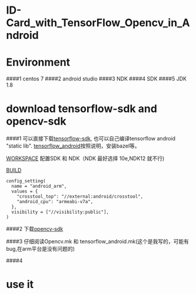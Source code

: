 ID-Card_with_TensorFlow_Opencv_in_Android
==============================

# Environment
####1 centos 7
####2 android studio
####3 NDK 
####4 SDK
####5 JDK 1.8


# download tensorflow-sdk and opencv-sdk
####1 可以直接下载[tensorflow-sdk](), 也可以自己编译tensorflow android "static lib".
[tensorflow_android]()按照说明，安装bazel等。

[WORKSPACE](https://github.com/tensorflow/tensorflow/blob/master/WORKSPACE) 配置SDK 和 NDK（NDK 最好选择 10e,NDK12 就不行)

[BUILD](https://github.com/tensorflow/tensorflow/blob/master/tensorflow/BUILD) 

```
config_setting(
  name = "android_arm",
  values = {
    "crosstool_top": "//external:android/crosstool",
    "android_cpu": "armeabi-v7a",
  },
  visibility = ["//visibility:public"],
)
```


####2 下载[opencv-sdk]()

####3 仔细阅读Opencv.mk 和 tensorflow_android.mk(这个是我写的，可能有bug,在arm平台是没有问题的)

####4 


# use it
